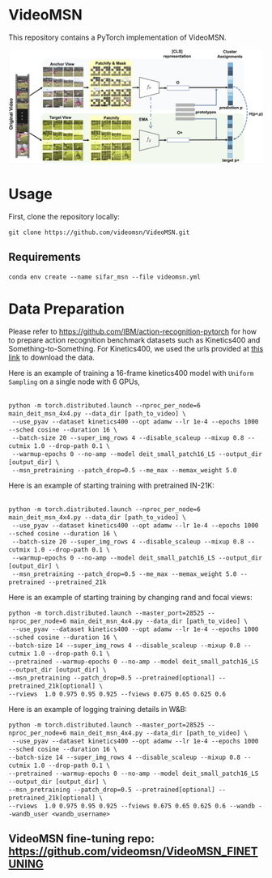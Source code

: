 # VideoMSN

This repository contains a PyTorch implementation of VideoMSN.

![videomsn](./main_model.png)

# Usage

First, clone the repository locally:
```
git clone https://github.com/videomsn/VideoMSN.git
```
## Requirements
```
conda env create --name sifar_msn --file videomsn.yml
```

<!-- To load video input, you need to install the [PyAV package](https://pyav.org/docs/develop/overview/installation.htmlgit). -->

# Data Preparation
Please refer to https://github.com/IBM/action-recognition-pytorch for how to prepare action recognition benchmark datasets such as Kinetics400 and Something-to-Something. For Kinetics400, we used the urls provided at [this link](https://github.com/youngwanLEE/VoV3D/blob/main/DATA.md#kinetics-400) to download the data.


<!-- ## Training and Evaluation

| Model | Frames | super image| Image Size | Model Size| FLOPs (G) |
| --- | --- | --- | --- | --- | --- |
| SIFAR-B-7 (`sifar_base_patch4_window7_224`)        |  8 | 3x3 | 224 | 87 |138 |
| SIFAR-B-12 (`sifar_base_patch4_window12_192_3x3`)  |  8 | 3x3 | 192 | 87| 106 |
| SIFAR-B-14 (`sifar_base_patch4_window14_224_3x3`)  |  8 | 3x3 | 224 | 87| 147 |
| SIFAR-B-12† (`sifar_base_patch4_window12_192_4x4`) | 16 | 4x4 | 192 | 87| 189 |
| SIFAR-B-14† (`sifar_base_patch4_window12_224_4x4`) | 16 | 4x4 | 224 | 87| 263 |
| SIFAR-B-12‡ (`sifar_base_patch4_window12_192_3x3`) | 8  | 3x3 | 384 | 87| 423 |

The table above lists the configurations of different models supported by SIFAR. When training or testing a model, please make sure that the input arguments match a confiuration in the table.  
-->
Here is an example of training a 16-frame kinetics400 model with `Uniform Sampling` on a single node with 6 GPUs,

```

python -m torch.distributed.launch --nproc_per_node=6 main_deit_msn_4x4.py --data_dir [path_to_video] \
 --use_pyav --dataset kinetics400 --opt adamw --lr 1e-4 --epochs 1000 --sched cosine --duration 16 \
 --batch-size 20 --super_img_rows 4 --disable_scaleup --mixup 0.8 --cutmix 1.0 --drop-path 0.1 \
 --warmup-epochs 0 --no-amp --model deit_small_patch16_LS --output_dir [output_dir] \
 --msn_pretraining --patch_drop=0.5 --me_max --memax_weight 5.0

```

Here is an example of starting training with pretrained IN-21K:

```

python -m torch.distributed.launch --nproc_per_node=6 main_deit_msn_4x4.py --data_dir [path_to_video] \
 --use_pyav --dataset kinetics400 --opt adamw --lr 1e-4 --epochs 1000 --sched cosine --duration 16 \
 --batch-size 20 --super_img_rows 4 --disable_scaleup --mixup 0.8 --cutmix 1.0 --drop-path 0.1 \
 --warmup-epochs 0 --no-amp --model deit_small_patch16_LS --output_dir [output_dir] \
 --msn_pretraining --patch_drop=0.5 --me_max --memax_weight 5.0 --pretrained --pretrained_21k

```
Here is an example of starting training by changing rand and focal views:

```
python -m torch.distributed.launch --master_port=28525 --nproc_per_node=6 main_deit_msn_4x4.py --data_dir [path_to_video] \
 --use_pyav --dataset kinetics400 --opt adamw --lr 1e-4 --epochs 1000 --sched cosine --duration 16 \
--batch-size 14 --super_img_rows 4 --disable_scaleup --mixup 0.8 --cutmix 1.0 --drop-path 0.1 \
--pretrained --warmup-epochs 0 --no-amp --model deit_small_patch16_LS --output_dir [output_dir] \
--msn_pretraining --patch_drop=0.5 --pretrained[optional] --pretrained_21k[optional] \
--rviews  1.0 0.975 0.95 0.925 --fviews 0.675 0.65 0.625 0.6
```

Here is an example of logging training details in W&B:

```
python -m torch.distributed.launch --master_port=28525 --nproc_per_node=6 main_deit_msn_4x4.py --data_dir [path_to_video] \
 --use_pyav --dataset kinetics400 --opt adamw --lr 1e-4 --epochs 1000 --sched cosine --duration 16 \
--batch-size 14 --super_img_rows 4 --disable_scaleup --mixup 0.8 --cutmix 1.0 --drop-path 0.1 \
--pretrained --warmup-epochs 0 --no-amp --model deit_small_patch16_LS --output_dir [output_dir] \
--msn_pretraining --patch_drop=0.5 --pretrained[optional] --pretrained_21k[optional] \
--rviews  1.0 0.975 0.95 0.925 --fviews 0.675 0.65 0.625 0.6 --wandb --wandb_user <wandb_username>
```

<!--
To enable position embedding, add '--hpe_to_token' to the script. 


Below is another example of fine tuning a SSV2 model using a Kinetics400 pretrain, 
```
 python -m torch.distributed.launch --nproc_per_node=6 main.py --data_dir [path-to-video] --use_pyav --dataset sth2stv2 \
 --opt adamw --lr 1e-4 --epochs 20 --sched cosine --duration 8 --batch-size 2 --super_img_rows 3 --disable_scaleup \
 --mixup 0.8 --cutmix 1.0 --drop-path 0.1 --pretrained --warmup-epochs 0 --no-amp --model sifar_base_patch4_window14_224_3x3 \
 --logdir [output_dir] --hpe_to_token --initial_checkpoint [path-to-pretrain]
```

More options for training SIFAR models can be found in `main.py`.  You can get help via
```
python3 main.py --help
```

To evaluate a model, add '--eval' to a training script and specify the path to the model to be tested by '--initial_checkpoint'. The number of crops and clips for evaluation can be set via '--num_clips' and '--num_crops'. Below is an example of running a model with 3 crops and 3 clipts,
```
 python -m torch.distributed.launch --nproc_per_node=6 main.py --data_dir [path-to-video] --use_pyav --dataset sth2stv2 \
 --opt adamw --lr 1e-4 --epochs 30 --sched cosine --duration 8 --batch-size 2 --super_img_rows 3 --disable_scaleup \
 --mixup 0.8 --cutmix 1.0 --drop-path 0.1 --pretrained --warmup-epochs 5 --no-amp --model sifar_base_patch4_window14_224_3x3 \
 --output_dir [output_dir] --hpe_to_token --initial_checkpoint [path-to-pretrain] --eval --num_crops 3 --num_clips 3
```

|Dataset| Model | Frames | Top1 | Top5 | Download |
| --- | --- | --- | --- | --- | --- |
| Kinetics400| SIFAR-B-12   |  8 | 80.0 | 94.5  | -  |
|            | SIFAR-B-12†  | 16 | 80.4 |  94.4 | - |
|            | SIFAR-B-14   | 8  | 80.2 | 94.4 | [link](https://github.com/IBM/sifar-pytorch/releases/download/action-models/sifar_base_patch4_window14_224_3x3-kinetics400_f8_pe_aug.pth)|
|            | SIFAR-B-14†  | 16 | 81.8 | 95.2 | [link](https://github.com/IBM/sifar-pytorch/releases/download/action-models/sifar_base_patch4_window14_224_4x4-kinetics400_f16_pe_aug_v1.pth) |
| SSV2     | SIFAR-B-12   |  8 | 60.8 | 87.3 | - |
|            | SIFAR-B-12†  | 16 | 61.4 | 87.6 | - |
|            | SIFAR-B-14   | 8  | 61.6 | 87.9 | [link](https://github.com/IBM/sifar-pytorch/releases/download/action-models/sifar_base_patch4_window14_224_3x3-st2stv2_kineticsft_f8_pe_aug.pth) |
|            | SIFAR-B-14†  | 16 | 62.6 | 88.5 | [link](https://github.com/IBM/sifar-pytorch/releases/download/action-models/sifar_base_patch4_window14_224_4x4-st2stv2_f16_kineticsft_pe_aug_v1.pth) |

# License
This repository is released under the appache-2.0. license as found in the [LICENSE](LICENSE) file.

-->


## VideoMSN fine-tuning repo: https://github.com/videomsn/VideoMSN_FINETUNING
